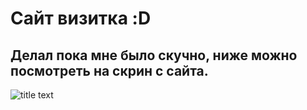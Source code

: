 # Сайт визитка :D
## Делал пока мне было скучно, ниже можно посмотреть на скрин с сайта.

![title text](https://i.ibb.co/D8FCypS/image.png)
